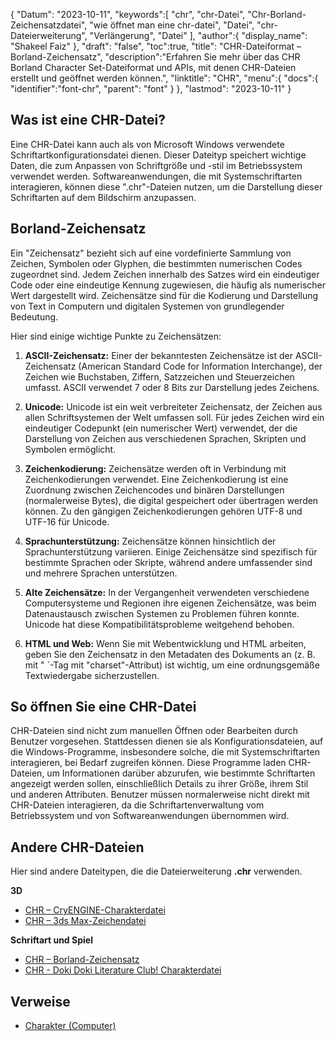 {
"Datum": "2023-10-11",
   "keywords":[
"chr",
"chr-Datei",
"Chr-Borland-Zeichensatzdatei",
"wie öffnet man eine chr-datei",
"Datei",
"chr-Dateierweiterung",
"Verlängerung",
"Datei"
],
   "author":{
"display_name": "Shakeel Faiz"
},
"draft": "false",
"toc":true,
"title": "CHR-Dateiformat – Borland-Zeichensatz",
   "description":"Erfahren Sie mehr über das CHR Borland Character Set-Dateiformat und APIs, mit denen CHR-Dateien erstellt und geöffnet werden können.",
"linktitle": "CHR",
   "menu":{
      "docs":{
         "identifier":"font-chr",
"parent": "font"
}
},
"lastmod": "2023-10-11"
}

## Was ist eine CHR-Datei?

Eine CHR-Datei kann auch als von Microsoft Windows verwendete Schriftartkonfigurationsdatei dienen. Dieser Dateityp speichert wichtige Daten, die zum Anpassen von Schriftgröße und -stil im Betriebssystem verwendet werden. Softwareanwendungen, die mit Systemschriftarten interagieren, können diese ".chr"-Dateien nutzen, um die Darstellung dieser Schriftarten auf dem Bildschirm anzupassen.

## Borland-Zeichensatz

Ein "Zeichensatz" bezieht sich auf eine vordefinierte Sammlung von Zeichen, Symbolen oder Glyphen, die bestimmten numerischen Codes zugeordnet sind. Jedem Zeichen innerhalb des Satzes wird ein eindeutiger Code oder eine eindeutige Kennung zugewiesen, die häufig als numerischer Wert dargestellt wird. Zeichensätze sind für die Kodierung und Darstellung von Text in Computern und digitalen Systemen von grundlegender Bedeutung.

Hier sind einige wichtige Punkte zu Zeichensätzen:

1. **ASCII-Zeichensatz:** Einer der bekanntesten Zeichensätze ist der ASCII-Zeichensatz (American Standard Code for Information Interchange), der Zeichen wie Buchstaben, Ziffern, Satzzeichen und Steuerzeichen umfasst. ASCII verwendet 7 oder 8 Bits zur Darstellung jedes Zeichens.
    





2. **Unicode:** Unicode ist ein weit verbreiteter Zeichensatz, der Zeichen aus allen Schriftsystemen der Welt umfassen soll. Für jedes Zeichen wird ein eindeutiger Codepunkt (ein numerischer Wert) verwendet, der die Darstellung von Zeichen aus verschiedenen Sprachen, Skripten und Symbolen ermöglicht.
    





3. **Zeichenkodierung:** Zeichensätze werden oft in Verbindung mit Zeichenkodierungen verwendet. Eine Zeichenkodierung ist eine Zuordnung zwischen Zeichencodes und binären Darstellungen (normalerweise Bytes), die digital gespeichert oder übertragen werden können. Zu den gängigen Zeichenkodierungen gehören UTF-8 und UTF-16 für Unicode.
    





4. **Sprachunterstützung:** Zeichensätze können hinsichtlich der Sprachunterstützung variieren. Einige Zeichensätze sind spezifisch für bestimmte Sprachen oder Skripte, während andere umfassender sind und mehrere Sprachen unterstützen.
    





5. **Alte Zeichensätze:** In der Vergangenheit verwendeten verschiedene Computersysteme und Regionen ihre eigenen Zeichensätze, was beim Datenaustausch zwischen Systemen zu Problemen führen konnte. Unicode hat diese Kompatibilitätsprobleme weitgehend behoben.
    





6. **HTML und Web:** Wenn Sie mit Webentwicklung und HTML arbeiten, geben Sie den Zeichensatz in den Metadaten des Dokuments an (z. B. mit "<meta> `-Tag mit "charset"-Attribut) ist wichtig, um eine ordnungsgemäße Textwiedergabe sicherzustellen.

## So öffnen Sie eine CHR-Datei

CHR-Dateien sind nicht zum manuellen Öffnen oder Bearbeiten durch Benutzer vorgesehen. Stattdessen dienen sie als Konfigurationsdateien, auf die Windows-Programme, insbesondere solche, die mit Systemschriftarten interagieren, bei Bedarf zugreifen können. Diese Programme laden CHR-Dateien, um Informationen darüber abzurufen, wie bestimmte Schriftarten angezeigt werden sollen, einschließlich Details zu ihrer Größe, ihrem Stil und anderen Attributen. Benutzer müssen normalerweise nicht direkt mit CHR-Dateien interagieren, da die Schriftartenverwaltung vom Betriebssystem und von Softwareanwendungen übernommen wird.

## Andere CHR-Dateien

Hier sind andere Dateitypen, die die Dateierweiterung **.chr** verwenden.

**3D**
- [CHR – CryENGINE-Charakterdatei](/3d/chr-cryengine/)
- [CHR – 3ds Max-Zeichendatei](/3d/chr-3ds/)

**Schriftart und Spiel**
- [CHR – Borland-Zeichensatz](/font/chr/)
- [CHR - Doki Doki Literature Club! Charakterdatei](/game/chr-doki/)

## Verweise
- [Charakter (Computer)](https://en.wikipedia.org/wiki/Character_(Computer))

